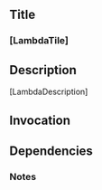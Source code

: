 ## Title

### [LambdaTile]

## Description

[LambdaDescription]

## Invocation

## Dependencies

### Notes

